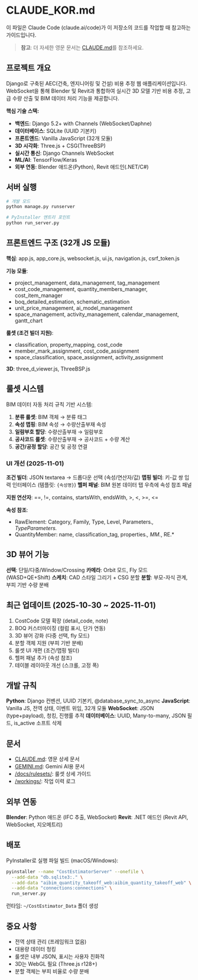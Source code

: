 # CLAUDE_KOR.md

이 파일은 Claude Code (claude.ai/code)가 이 저장소의 코드를 작업할 때 참고하는 가이드입니다.

> **참고**: 더 자세한 영문 문서는 [CLAUDE.md](./CLAUDE.md)를 참조하세요.

## 프로젝트 개요

Django로 구축된 AEC(건축, 엔지니어링 및 건설) 비용 추정 웹 애플리케이션입니다. WebSocket을 통해 Blender 및 Revit과 통합하여 실시간 3D 모델 기반 비용 추정, 고급 수량 산출 및 BIM 데이터 처리 기능을 제공합니다.

**핵심 기술 스택:**
- **백엔드**: Django 5.2+ with Channels (WebSocket/Daphne)
- **데이터베이스**: SQLite (UUID 기본키)
- **프론트엔드**: Vanilla JavaScript (32개 모듈)
- **3D 시각화**: Three.js + CSG(ThreeBSP)
- **실시간 통신**: Django Channels WebSocket
- **ML/AI**: TensorFlow/Keras
- **외부 연동**: Blender 애드온(Python), Revit 애드인(.NET/C#)

## 서버 실행

```bash
# 개발 모드
python manage.py runserver

# PyInstaller 엔트리 포인트
python run_server.py
```

## 프론트엔드 구조 (32개 JS 모듈)

**핵심**: app.js, app_core.js, websocket.js, ui.js, navigation.js, csrf_token.js

**기능 모듈**:
- project_management, data_management, tag_management
- cost_code_management, quantity_members_manager, cost_item_manager
- boq_detailed_estimation, schematic_estimation
- unit_price_management, ai_model_management
- space_management, activity_management, calendar_management, gantt_chart

**룰셋 (조건 빌더 지원)**:
- classification, property_mapping, cost_code
- member_mark_assignment, cost_code_assignment
- space_classification, space_assignment, activity_assignment

**3D**: three_d_viewer.js, ThreeBSP.js

## 룰셋 시스템

BIM 데이터 자동 처리 규칙 기반 시스템:

1. **분류 룰셋**: BIM 객체 → 분류 태그
2. **속성 맵핑**: BIM 속성 → 수량산출부재 속성
3. **일람부호 할당**: 수량산출부재 → 일람부호
4. **공사코드 룰셋**: 수량산출부재 → 공사코드 + 수량 계산
5. **공간/공정 할당**: 공간 및 공정 연결

### UI 개선 (2025-11-01)

**조건 빌더**: JSON textarea → 드롭다운 선택 (속성/연산자/값)
**맵핑 빌더**: 키-값 쌍 입력 인터페이스 (템플릿: `{속성명}`)
**헬퍼 패널**: BIM 원본 데이터 탭 우측에 속성 참조 패널

**지원 연산자**: ==, !=, contains, startsWith, endsWith, >, <, >=, <=

**속성 참조**:
- RawElement: Category, Family, Type, Level, Parameters.*, TypeParameters.*
- QuantityMember: name, classification_tag, properties.*, MM.*, RE.*

## 3D 뷰어 기능

**선택**: 단일/다중/Window/Crossing
**카메라**: Orbit 모드, Fly 모드 (WASD+QE+Shift)
**스케치**: CAD 스타일 그리기 + CSG 분할
**분할**: 부모-자식 관계, 부피 기반 수량 분배

## 최근 업데이트 (2025-10-30 ~ 2025-11-01)

1. CostCode 모델 확장 (detail_code, note)
2. BOQ 커스터마이징 (컬럼 표시, 단가 연동)
3. 3D 뷰어 강화 (다중 선택, fly 모드)
4. 분할 객체 지원 (부피 기반 분배)
5. 룰셋 UI 개편 (조건/맵핑 빌더)
6. 헬퍼 패널 추가 (속성 참조)
7. 테이블 레이아웃 개선 (스크롤, 고정 폭)

## 개발 규칙

**Python**: Django 컨벤션, UUID 기본키, @database_sync_to_async
**JavaScript**: Vanilla JS, 전역 상태, 이벤트 위임, 32개 모듈
**WebSocket**: JSON (type+payload), 청킹, 진행률 추적
**데이터베이스**: UUID, Many-to-many, JSON 필드, is_active 소프트 삭제

## 문서

- [CLAUDE.md](./CLAUDE.md): 영문 상세 문서
- [GEMINI.md](./GEMINI.md): Gemini AI용 문서
- [/docs/rulesets/](./docs/rulesets/): 룰셋 상세 가이드
- [/workings/](./workings/): 작업 이력 로그

## 외부 연동

**Blender**: Python 애드온 (IFC 추출, WebSocket)
**Revit**: .NET 애드인 (Revit API, WebSocket, 지오메트리)

## 배포

PyInstaller로 실행 파일 빌드 (macOS/Windows):
```bash
pyinstaller --name "CostEstimatorServer" --onefile \
  --add-data "db.sqlite3:." \
  --add-data "aibim_quantity_takeoff_web:aibim_quantity_takeoff_web" \
  --add-data "connections:connections" \
  run_server.py
```

런타임: `~/CostEstimator_Data` 폴더 생성

## 중요 사항

- 전역 상태 관리 (프레임워크 없음)
- 대용량 데이터 청킹
- 룰셋은 내부 JSON, 표시는 사용자 친화적
- 3D는 WebGL 필요 (Three.js r128+)
- 분할 객체는 부피 비율로 수량 분배
